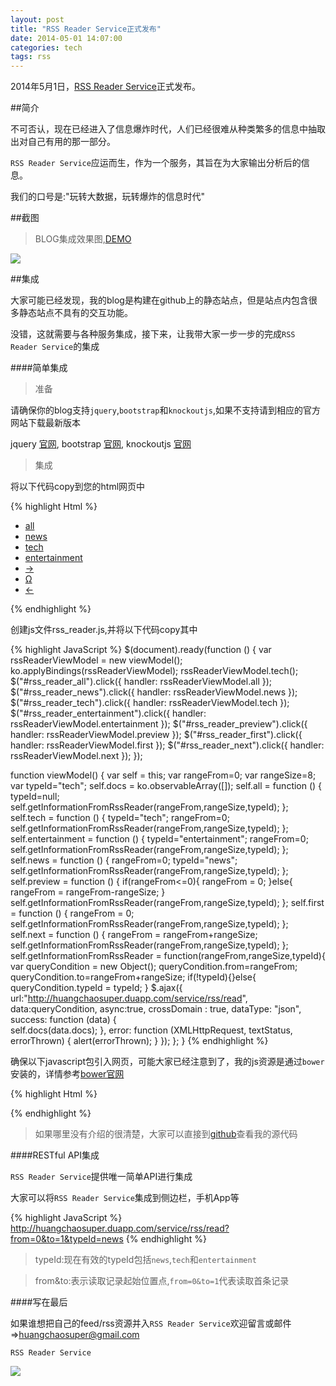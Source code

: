 ```yaml
---
layout: post
title: "RSS Reader Service正式发布"
date: 2014-05-01 14:07:00
categories: tech
tags: rss
---
```


2014年5月1日，[RSS Reader Service][1]正式发布。

##简介

不可否认，现在已经进入了信息爆炸时代，人们已经很难从种类繁多的信息中抽取出对自己有用的那一部分。

`RSS Reader Service`应运而生，作为一个服务，其旨在为大家输出分析后的信息。

我们的口号是:"玩转大数据，玩转爆炸的信息时代"

##截图

>BLOG集成效果图,[DEMO][2]

<img class="img-responsive img-thumbnail" src="{{ site.url }}/resources/rss_reader_service_ui.png">

##集成

大家可能已经发现，我的blog是构建在github上的静态站点，但是站点内包含很多静态站点不具有的交互功能。

没错，这就需要与各种服务集成，接下来，让我带大家一步一步的完成`RSS Reader Service`的集成

####简单集成

>准备

请确保你的blog支持`jquery`,`bootstrap`和`knockoutjs`,如果不支持请到相应的官方网站下载最新版本

jquery [官网][3],
bootstrap [官网][4],
knockoutjs [官网][5]

>集成

将以下代码copy到您的html网页中

{% highlight Html %}
<div id="rss_reader" class="list-group" data-bind="foreach: docs">
  <a data-bind="attr: { href: link}" target='_blank' class="list-group-item"><span class="label label-primary" data-bind="text: typeId"></span> <span class="badge" data-bind="text: author"></span><span data-bind="text: title"></span></a>
</div>
<ul class="pager">
  <li class="previous"><a href="#" id="rss_reader_all">all</a></li>
  <li class="previous"><a href="#" id="rss_reader_news">news</a></li>
  <li class="previous"><a href="#" id="rss_reader_tech">tech</a></li>
  <li class="previous"><a href="#" id="rss_reader_entertainment">entertainment</a></li>
  <li class="next"><a href="#" id="rss_reader_next">&rarr;</a></li>
  <li class="next"><a href="#" id="rss_reader_first">&Omega;</a></li>
  <li class="next"><a href="#" id="rss_reader_preview">&larr;</a></li>
</ul>
{% endhighlight %}

创建js文件rss_reader.js,并将以下代码copy其中

{% highlight JavaScript %}
$(document).ready(function () {
	var rssReaderViewModel = new viewModel();
	ko.applyBindings(rssReaderViewModel);
	rssReaderViewModel.tech();
	$("#rss_reader_all").click({ handler: rssReaderViewModel.all });
	$("#rss_reader_news").click({ handler: rssReaderViewModel.news });
	$("#rss_reader_tech").click({ handler: rssReaderViewModel.tech });
	$("#rss_reader_entertainment").click({ handler: rssReaderViewModel.entertainment });
	$("#rss_reader_preview").click({ handler: rssReaderViewModel.preview });
	$("#rss_reader_first").click({ handler: rssReaderViewModel.first });
	$("#rss_reader_next").click({ handler: rssReaderViewModel.next });
});

function viewModel() {
	var self = this;
	var rangeFrom=0;
	var rangeSize=8;
	var typeId="tech";
	self.docs = ko.observableArray([]);
	self.all = function () {
		typeId=null;
		self.getInformationFromRssReader(rangeFrom,rangeSize,typeId);
	};
	self.tech = function () {
		typeId="tech";
		rangeFrom=0;
		self.getInformationFromRssReader(rangeFrom,rangeSize,typeId);
	};
	self.entertainment = function () {
		typeId="entertainment";
		rangeFrom=0;
		self.getInformationFromRssReader(rangeFrom,rangeSize,typeId);
	};
	self.news = function () {
		rangeFrom=0;
		typeId="news";
		self.getInformationFromRssReader(rangeFrom,rangeSize,typeId);
	};
	self.preview = function () {
		if(rangeFrom<=0){
			rangeFrom = 0;
		}else{
			rangeFrom = rangeFrom-rangeSize;
		}
		self.getInformationFromRssReader(rangeFrom,rangeSize,typeId);
	};
	self.first = function () {
		rangeFrom = 0;
		self.getInformationFromRssReader(rangeFrom,rangeSize,typeId);
	};
	self.next = function () {
		rangeFrom = rangeFrom+rangeSize;
		self.getInformationFromRssReader(rangeFrom,rangeSize,typeId);
	};
	self.getInformationFromRssReader = function(rangeFrom,rangeSize,typeId){
		var queryCondition = new Object();
		queryCondition.from=rangeFrom;
		queryCondition.to=rangeFrom+rangeSize;
		if(!typeId){}else{
			queryCondition.typeId = typeId;
		}
		$.ajax({
			url:"http://huangchaosuper.duapp.com/service/rss/read",
			data:queryCondition,
			async:true,
			crossDomain : true,
			dataType: "json", 
			success: function (data) {     
				self.docs(data.docs);
			},
			error: function (XMLHttpRequest, textStatus, errorThrown) { 
				alert(errorThrown); 
			} 
		});
	};
}
{% endhighlight %}

确保以下javascript包引入网页，可能大家已经注意到了，我的js资源是通过`bower`安装的，详情参考[bower官网][6]

{% highlight Html %}
<script src="/bower_components/jquery/dist/jquery.min.js"></script>
<script src="/bower_components/bootstrap/dist/js/bootstrap.min.js"></script>
<script src="/bower_components/knockout.js/knockout.js"></script>
<script src="/js/rss_reader.js"></script>
{% endhighlight %}

>如果哪里没有介绍的很清楚，大家可以直接到[github][7]查看我的源代码


####RESTful API集成

`RSS Reader Service`提供唯一简单API进行集成

大家可以将`RSS Reader Service`集成到侧边栏，手机App等

{% highlight JavaScript %}
http://huangchaosuper.duapp.com/service/rss/read?from=0&to=1&typeId=news
{% endhighlight %}

>typeId:现在有效的typeId包括`news`,`tech`和`entertainment`

>from&to:表示读取记录起始位置点,`from=0&to=1`代表读取首条记录

####写在最后

如果谁想把自己的feed/rss资源并入`RSS Reader Service`欢迎留言或邮件&rArr;huangchaosuper@gmail.com

`RSS Reader Service`

<img class="img-responsive img-thumbnail" src="{{ site.url }}/resources/rss_reader_service.png">

[1]: http://huangchaosuper.duapp.com/service
[2]: {{site.url}}/geek.html
[3]: http://jquery.com
[4]: http://getbootstrap.com
[5]: http://knockoutjs.com/
[6]: http://bower.io/
[7]: https://github.com/huangchaosuper/blog

